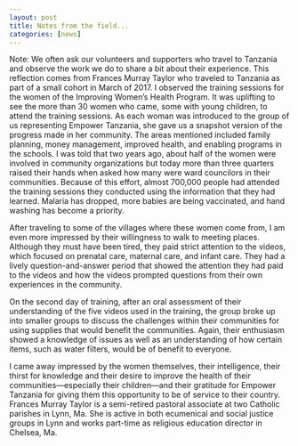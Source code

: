 ```yaml
---
layout: post
title: Notes from the field...
categories: [news]
---
```


Note: We often ask our volunteers and supporters who travel to Tanzania and observe the work we do to share a bit about their experience. This reflection comes from Frances Murray Taylor who traveled to Tanzania as part of a small cohort in March of 2017.
I observed the training sessions for the women of the Improving Women’s Health Program. It was uplifting to see the more than 30 women who came, some with young children, to attend the training sessions. As each woman was introduced to the group of us representing Empower Tanzania, she gave us a snapshot version of the progress made in her community. The areas mentioned included family planning, money management, improved health, and enabling programs in the schools. I was told that two years ago, about half of the women were involved in community organizations but today more than three quarters raised their hands when asked how many were ward councilors in their communities. Because of this effort, almost 700,000 people had attended the training sessions they conducted using the information that they had learned. Malaria has dropped, more babies are being vaccinated, and hand washing has become a priority.

After traveling to some of the villages where these women come from, I am even more impressed by their willingness to walk to meeting places. Although they must have been tired, they paid strict attention to the videos, which focused on prenatal care, maternal care, and infant care. They had a lively question-and-answer period that showed the attention they had paid to the videos and how the videos prompted questions from their own experiences in the community.

On the second day of training, after an oral assessment of their understanding of the five videos used in the training, the group broke up into smaller groups to discuss the challenges within their communities for using supplies that would benefit the communities. Again, their enthusiasm showed a knowledge of issues as well as an understanding of how certain items, such as water filters, would be of benefit to everyone.

I came away impressed by the women themselves, their intelligence, their thirst for knowledge and their desire to improve the health of their communities—especially their children—and their gratitude for Empower Tanzania for giving them this opportunity to be of service to their country.
Frances Murray Taylor is a semi-retired pastoral associate at two Catholic parishes in Lynn, Ma. She is active in both ecumenical and social justice groups in Lynn and works part-time as religious education director in Chelsea, Ma.
